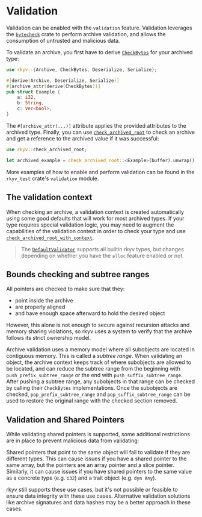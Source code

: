 # Validation

Validation can be enabled with the `validation` feature. Validation leverages the
[`bytecheck`](https://docs.rs/bytecheck) crate to perform archive validation, and allows the
consumption of untrusted and malicious data.

To validate an archive, you first have to derive
[`CheckBytes`](https://docs.rs/bytecheck/latest/bytecheck/trait.CheckBytes.html) for your archived
type:

```rs
use rkyv::{Archive, CheckBytes, Deserialize, Serialize};

#[derive(Archive, Deserialize, Serialize)]
#[archive_attr(derive(CheckBytes))]
pub struct Example {
    a: i32,
    b: String,
    c: Vec<bool>,
}
```

The `#[archive_attr(...)]` attribute applies the provided attributes to the archived type. Finally,
you can use
[`check_archived_root`](https://docs.rs/rkyv/0.7.1/rkyv/validation/validators/fn.check_archived_root.html) to
check an archive and get a reference to the archived value if it was successful:

```rs
use rkyv::check_archived_root;

let archived_example = check_archived_root::<Example>(buffer).unwrap();
```

More examples of how to enable and perform validation can be found in the `rkyv_test` crate's
`validation` module.

## The validation context

When checking an archive, a validation context is created automatically using some good defaults
that will work for most archived types. If your type requires special validation logic, you may need
to augment the capabilities of the validation context in order to check your type and use
[`check_archived_root_with_context`](https://docs.rs/rkyv/0.7.1/rkyv/validation/fn.check_archived_root_with_context.html).

> The
> [`DefaultValidator`](https://docs.rs/rkyv/latest/rkyv/validation/validators/struct.DefaultValidator.html)
> supports all builtin rkyv types, but changes depending on whether you have the `alloc` feature
> enabled or not.

## Bounds checking and subtree ranges

All pointers are checked to make sure that they:

- point inside the archive
- are properly aligned
- and have enough space afterward to hold the desired object

However, this alone is not enough to secure against recursion attacks and memory sharing violations,
so rkyv uses a system to verify that the archive follows its strict ownership model.

Archive validation uses a memory model where all subobjects are located in contiguous memory. This
is called a *subtree range*. When validating an object, the archive context keeps track of where
subobjects are allowed to be located, and can reduce the subtree range from the beginning with
`push_prefix_subtree_range` or the end with `push_suffix_subtree_range`. After pushing a subtree
range, any subobjects in that range can be checked by calling their `CheckBytes` implementations.
Once the subobjects are checked, `pop_prefix_subtree_range` and `pop_suffix_subtree_range` can be
used to restore the original range with the checked section removed.

## Validation and Shared Pointers

While validating shared pointers is supported, some additional restrictions are in place to prevent
malicious data from validating:

Shared pointers that point to the same object will fail to validate if they are different types.
This can cause issues if you have a shared pointer to the same array, but the pointers are an array
pointer and a slice pointer. Similarly, it can cause issues if you have shared pointers to the same
value as a concrete type (e.g. `i32`) and a trait object (e.g. `dyn Any`).

rkyv still supports these use cases, but it's not possible or feasible to ensure data integrity with
these use cases. Alternative validation solutions like archive signatures and data hashes may be a
better approach in these cases.
